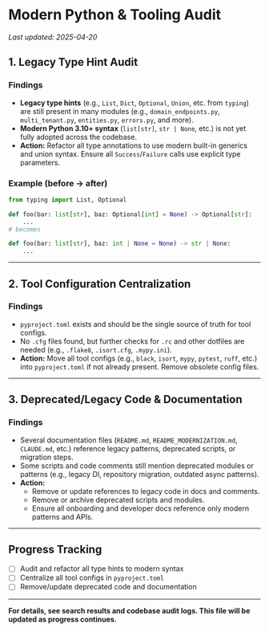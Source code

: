 # Modern Python & Tooling Audit

_Last updated: 2025-04-20_

## 1. Legacy Type Hint Audit

### Findings
- **Legacy type hints** (e.g., `List`, `Dict`, `Optional`, `Union`, etc. from `typing`) are still present in many modules (e.g., `domain_endpoints.py`, `multi_tenant.py`, `entities.py`, `errors.py`, and more).
- **Modern Python 3.10+ syntax** (`list[str]`, `str | None`, etc.) is not yet fully adopted across the codebase.
- **Action:** Refactor all type annotations to use modern built-in generics and union syntax. Ensure all `Success`/`Failure` calls use explicit type parameters.

### Example (before → after)
```python
from typing import List, Optional

def foo(bar: list[str], baz: Optional[int] = None) -> Optional[str]:
    ...
# becomes

def foo(bar: list[str], baz: int | None = None) -> str | None:
    ...
```

---

## 2. Tool Configuration Centralization

### Findings
- `pyproject.toml` exists and should be the single source of truth for tool configs.
- No `.cfg` files found, but further checks for `.rc` and other dotfiles are needed (e.g., `.flake8`, `.isort.cfg`, `.mypy.ini`).
- **Action:** Move all tool configs (e.g., `black`, `isort`, `mypy`, `pytest`, `ruff`, etc.) into `pyproject.toml` if not already present. Remove obsolete config files.

---

## 3. Deprecated/Legacy Code & Documentation

### Findings
- Several documentation files (`README.md`, `README_MODERNIZATION.md`, `CLAUDE.md`, etc.) reference legacy patterns, deprecated scripts, or migration steps.
- Some scripts and code comments still mention deprecated modules or patterns (e.g., legacy DI, repository migration, outdated async patterns).
- **Action:**
  - Remove or update references to legacy code in docs and comments.
  - Remove or archive deprecated scripts and modules.
  - Ensure all onboarding and developer docs reference only modern patterns and APIs.

---

## Progress Tracking
- [ ] Audit and refactor all type hints to modern syntax
- [ ] Centralize all tool configs in `pyproject.toml`
- [ ] Remove/update deprecated code and documentation

---

**For details, see search results and codebase audit logs. This file will be updated as progress continues.**
